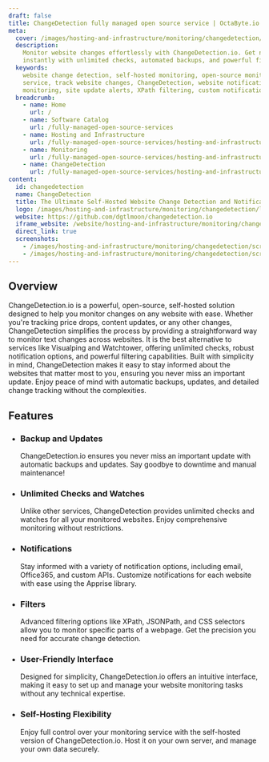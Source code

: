 ```yaml
---
draft: false
title: ChangeDetection fully managed open source service | OctaByte.io
meta:
  cover: /images/hosting-and-infrastructure/monitoring/changedetection/screenshot-1.jpg
  description:
    Monitor website changes effortlessly with ChangeDetection.io. Get notified
    instantly with unlimited checks, automated backups, and powerful filtering.
  keywords:
    website change detection, self-hosted monitoring, open-source monitoring
    service, track website changes, ChangeDetection, website notifications, text change
    monitoring, site update alerts, XPath filtering, custom notifications
  breadcrumb:
    - name: Home
      url: /
    - name: Software Catalog
      url: /fully-managed-open-source-services
    - name: Hosting and Infrastructure
      url: /fully-managed-open-source-services/hosting-and-infrastructure
    - name: Monitoring
      url: /fully-managed-open-source-services/hosting-and-infrastructure/monitoring
    - name: ChangeDetection
      url: /fully-managed-open-source-services/hosting-and-infrastructure/monitoring/changedetection
content:
  id: changedetection
  name: ChangeDetection
  title: The Ultimate Self-Hosted Website Change Detection and Notification Service
  logo: /images/hosting-and-infrastructure/monitoring/changedetection/logo.png
  website: https://github.com/dgtlmoon/changedetection.io
  iframe_website: /website/hosting-and-infrastructure/monitoring/changedetection
  direct_link: true
  screenshots:
    - /images/hosting-and-infrastructure/monitoring/changedetection/screenshot-1.jpg
    - /images/hosting-and-infrastructure/monitoring/changedetection/screenshot-2.jpg
---
```


## Overview

ChangeDetection.io is a powerful, open-source, self-hosted solution designed to help you monitor changes on any website with ease. Whether you're tracking price drops, content updates, or any other changes, ChangeDetection simplifies the process by providing a straightforward way to monitor text changes across websites. It is the best alternative to services like Visualping and Watchtower, offering unlimited checks, robust notification options, and powerful filtering capabilities. Built with simplicity in mind, ChangeDetection makes it easy to stay informed about the websites that matter most to you, ensuring you never miss an important update. Enjoy peace of mind with automatic backups, updates, and detailed change tracking without the complexities.

## Features

- ### Backup and Updates

  ChangeDetection.io ensures you never miss an important update with automatic backups and updates. Say goodbye to downtime and manual maintenance!

- ### Unlimited Checks and Watches

  Unlike other services, ChangeDetection provides unlimited checks and watches for all your monitored websites. Enjoy comprehensive monitoring without restrictions.

- ### Notifications

  Stay informed with a variety of notification options, including email, Office365, and custom APIs. Customize notifications for each website with ease using the Apprise library.

- ### Filters

  Advanced filtering options like XPath, JSONPath, and CSS selectors allow you to monitor specific parts of a webpage. Get the precision you need for accurate change detection.

- ### User-Friendly Interface

  Designed for simplicity, ChangeDetection.io offers an intuitive interface, making it easy to set up and manage your website monitoring tasks without any technical expertise.

- ### Self-Hosting Flexibility

  Enjoy full control over your monitoring service with the self-hosted version of ChangeDetection.io. Host it on your own server, and manage your own data securely.
